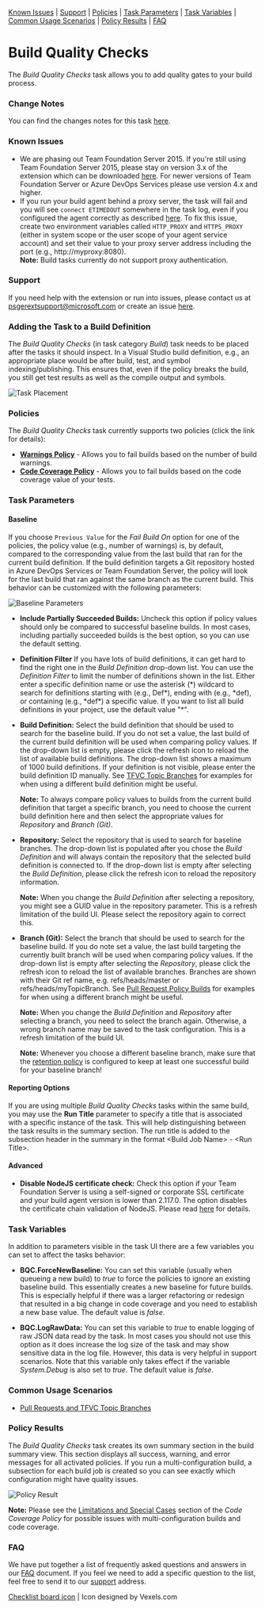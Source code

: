 [Known Issues](#known-issues) | [Support](#support) | [Policies](#policies) | [Task Parameters](#task-parameters) | [Task Variables](#task-variables) | [Common Usage Scenarios](#common-usage-scenarios) | [Policy Results](#policy-results) | [FAQ](#faq)

# Build Quality Checks
The *Build Quality Checks* task allows you to add quality gates to your build process.

### Change Notes
You can find the changes notes for this task [here](https://github.com/MicrosoftPremier/VstsExtensions/blob/master/BuildQualityChecks/en-US/changeNotes.md).

### Known Issues
- We are phasing out Team Foundation Server 2015. If you're still using Team Foundation Server 2015, please stay on version 3.x of the
  extension which can be downloaded [here](https://github.com/MicrosoftPremier/VstsExtensions/blob/master/BuildQualityChecks/archive/MSPremier.BuildQualityChecks-3.0.1.vsix). For newer versions of Team Foundation Server or Azure DevOps Services please use version 4.x and higher.
- If you run your build agent behind a proxy server, the task will fail and you will see `connect ETIMEDOUT` somewhere in the
  task log, even if you configured the agent correctly as described [here](https://github.com/Microsoft/vsts-agent/blob/master/docs/start/proxyconfig.md).
  To fix this issue, create two environment variables called `HTTP_PROXY` and `HTTPS_PROXY` (either in system scope or the user scope of
  your agent service account) and set their value to your proxy server address including the port (e.g., http://myproxy:8080).  
  **Note:** Build tasks currently do not support proxy authentication.

### Support
If you need help with the extension or run into issues, please contact us at <a href='&#109;&#97;&#105;&#108;&#116;&#111;&#58;&#112;&#115;&#103;&#101;&#114;&#101;&#120;&#116;&#115;&#117;&#112;&#112;&#111;&#114;&#116;&#64;&#109;&#105;&#99;&#114;&#111;&#115;&#111;&#102;&#116;&#46;&#99;&#111;&#109;'>&#112;&#115;&#103;&#101;&#114;&#101;&#120;&#116;&#115;&#117;&#112;&#112;&#111;&#114;&#116;&#64;&#109;&#105;&#99;&#114;&#111;&#115;&#111;&#102;&#116;&#46;&#99;&#111;&#109;</a> or create an issue [here](https://github.com/MicrosoftPremier/VstsExtensions/issues).

### Adding the Task to a Build Definition
The *Build Quality Checks* (in task category *Build*) task needs to be placed after the tasks it should inspect. In a Visual Studio
build definition, e.g., an appropriate place would be after build, test, and symbol indexing/publishing. This ensures that, even if
the policy breaks the build, you still get test results as well as the compile output and symbols.

![Task Placement](../assets/AddTask.png "Proper placement of the Build Quality Checks task")

### Policies
The *Build Quality Checks* task currently supports two policies (click the link for details):

- **[Warnings Policy](https://github.com/MicrosoftPremier/VstsExtensions/blob/master/BuildQualityChecks/en-US/WarningsPolicy.md)** - Allows
  you to fail builds based on the number of build warnings.
- **[Code Coverage Policy](https://github.com/MicrosoftPremier/VstsExtensions/blob/master/BuildQualityChecks/en-US/CodeCoveragePolicy.md)** -
  Allows you to fail builds based on the code coverage value of your tests.

### Task Parameters

#### Baseline
If you choose `Previous Value` for the *Fail Build On* option for one of the policies, the policy value (e.g., number of warnings)
is, by default, compared to the corresponding value from the last build that ran for the current build definition. If the build
definition targets a Git repository hosted in Azure DevOps Services or Team Foundation Server, the policy will look for the
last build that ran against the same branch as the current build. This behavior can be customized with the following parameters:

![Baseline Parameters](../assets/Baseline.png "Choosing baseline build definition and branch")

- <a name="partial">**Include Partially Succeeded Builds:**</a> Uncheck this option if policy values should only be compared to successful baseline builds.
  In most cases, including partially succeeded builds is the best option, so you can use the default setting.

- <a name="baseDefFilter">**Definition Filter**</a> If you have lots of build definitions, it can get hard to find the right one in the *Build Definition*
  drop-down list. You can use the *Definition Filter* to limit the number of definitions shown in the list. Either enter a specific definition name or
  use the asterisk (\*) wildcard to search for definitions starting with (e.g., Def\*), ending with (e.g., \*def), or containing (e.g., \*def\*) a specific
  value. If you want to list all build definitions in your project, use the default value "\*".

- <a name="baseDef">**Build Definition:**</a> Select the build definition that should be used to search for the baseline build. If you do not set a value,
  the last build of the current build definition will be used when comparing policy values. If the drop-down list is empty, please
  click the refresh icon to reload the list of available build definitions. The drop-down list shows a maximum of 1000 build definitions. If your definition
  is not visible, please enter the build definition ID manually. See
  [TFVC Topic Branches](https://github.com/MicrosoftPremier/VstsExtensions/blob/master/BuildQualityChecks/en-US/PullRequests.md#tfvc-topic-branches)
  for examples for when using a different build definition might be useful.

  **Note:** To always compare policy values to builds from the current build definition that target a specific branch, you need to
  choose the current build definition here and then select the appropriate values for *Repository* and *Branch (Git)*.

- <a name="baseRepo">**Repository:**</a> Select the repository that is used to search for baseline branches. The drop-down list is populated after you chose
  the *Build Definition* and will always contain the repository that the selected build definition is connected to. If the drop-down
  list is empty after selecting the *Build Definition*, please click the refresh icon to reload the repository information.

  **Note:** When you change the *Build Definition* after selecting a repository, you might see a GUID value in the repository parameter.
  This is a refresh limitation of the build UI. Please select the repository again to correct this.

- <a name="baseBranch">**Branch (Git):**</a> Select the branch that should be used to search for the baseline build. If you do note set a value, the last build
  targeting the currently built branch will be used when comparing policy values. If the drop-down list is empty after selecting the
  *Repository*, please click the refresh icon to reload the list of available branches. Branches are shown with their Git ref name, e.g.
  refs/heads/master or refs/heads/myTopicBranch. See
  [Pull Request Policy Builds](https://github.com/MicrosoftPremier/VstsExtensions/blob/master/BuildQualityChecks/en-US/PullRequests.md#pull-request-policy-builds)
  for examples for when using a different branch might be useful.

  **Note:** When you change the *Build Definition* and *Repository* after selecting a branch, you need to select the branch again.
  Otherwise, a wrong branch name may be saved to the task configuration. This is a refresh limitation of the build UI.

  **Note:** Whenever you choose a different baseline branch, make sure that the [retention policy](https://www.visualstudio.com/en-us/docs/build/concepts/policies/retention)
  is configured to keep at least one successful build for your baseline branch! 

#### Reporting Options
If you are using multiple *Build Quality Checks* tasks within the same build, you may use the **Run Title** parameter to specify a title that
is associated with a specific instance of the task. This will help distinguishing between the task results in the summary section. The run
title is added to the subsection header in the summary in the format \<Build Job Name\> - \<Run Title\>.

#### Advanced
- <a name="noCertCheck">**Disable NodeJS certificate check:**</a> Check this option if your Team Foundation Server is using a self-signed or corporate SSL certificate
  and your build agent version is lower than 2.117.0. The option disables the certificate chain validation of NodeJS. Please read [here](https://github.com/MicrosoftPremier/VstsExtensions/blob/master/BuildQualityChecks/en-US/NodeJSAndCertificates.md) for details.

### Task Variables
In addition to parameters visible in the task UI there are a few variables you can set to affect the tasks behavior:

- **BQC.ForceNewBaseline:** You can set this variable (usually when queueing a new build) to _true_ to force the policies to ignore an existing baseline build. This
  essentially creates a new baseline for future builds. This is especially helpful if there was a larger refactoring or redesign that resulted in a big change in code coverage and you need to establish a new base value. The default value is _false_.

- **BQC.LogRawData:** You can set this variable to _true_ to enable logging of raw JSON data read by the task. In most cases you should not use this option as it does
  increase the log size of the task and may show sensitive data in the log file. However, this data is very helpful in support scenarios. Note that this variable only takes effect if the variable _System.Debug_ is also set to _true_. The default value is _false_.

### Common Usage Scenarios

- [Pull Requests and TFVC Topic Branches](https://github.com/MicrosoftPremier/VstsExtensions/blob/master/BuildQualityChecks/en-US/PullRequests.md)

### Policy Results
The *Build Quality Checks* task creates its own summary section in the build summary view. This section displays all success,
warning, and error messages for all activated policies. If you run a multi-configuration build, a subsection for each build
job is created so you can see exactly which configuration might have quality issues.

![Policy Result](../assets/PolicyResult.png "Build Quality Checks Summary Section")

**Note:** Please see the [Limitations and Special Cases](https://github.com/MicrosoftPremier/VstsExtensions/blob/master/BuildQualityChecks/en-US/CodeCoveragePolicy.md)
section of the *Code Coverage Policy* for possible issues with multi-configuration builds and code coverage.

### FAQ
We have put together a list of frequently asked questions and answers in our [FAQ](https://github.com/MicrosoftPremier/VstsExtensions/blob/master/BuildQualityChecks/en-US/FAQ.md) document.
If you feel we need to add a specific question to the list, feel free to send it to our [support](#support) address.

[Checklist board icon](https://www.vexels.com/vectors/png-svg/129767/checklist-board-icon) | Icon designed by Vexels.com
